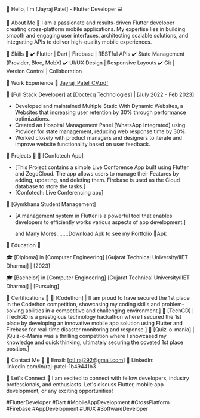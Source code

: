 👋 Hello, I'm [Jayraj Patel] - Flutter Developer 💻

🔹 About Me 🔹
I am a passionate and results-driven Flutter developer creating cross-platform mobile applications. My expertise lies in building smooth and engaging user interfaces, architecting scalable solutions, and integrating APIs to deliver high-quality mobile experiences.

🔹 Skills 🔹
✔️ Flutter | Dart | Firebase | RESTful APIs
✔️ State Management (Provider, Bloc, MobX)
✔️ UI/UX Design | Responsive Layouts
✔️ Git | Version Control | Collaboration

🔹 Work Experience 🔹
[Jayraj_Patel_CV.pdf](https://github.com/raj19o6/imjayraj/files/12572039/Jayraj_Patel_CV.pdf)


📍 [Full Stack Developer] at [Doctecq Technologies] | [July 2022 - Feb 2023]
- Developed and maintained Multiple Static With Dynamic Websites, a Websites that increasing user retention by 30% through performance optimizations.
- Created an Hospital Management Panel [WhatsApp Integrated] using Provider for state management, reducing web response time by 30%.
- Worked closely with product managers and designers to iterate and improve website functionality based on user feedback.

🔹 Projects 🔹
📱 [Confotech App]
- [This Project contains a simple Live Conforence App built using Flutter and ZegoCloud. The app allows users to manage their Features by adding, updating, and deleting them. Firebase is used as the Cloud database to store the tasks.]
- [Confotech: Live Conferencing app]

📱 [Gymkhana Student Management]
- [A management system in Flutter is a powerful tool that enables developers to efficiently works various aspects of app development.]

  and Many Mores........Download Apk to see my Portfolio
  📱Apk
  

🔹 Education 🔹


🎓 [Diploma] in [Computer Engineering]
[Gujarat Technical University/IIET Dharmaj] | [2023]

🎓 [Bachelor] in [Computer Engineering]
[Gujarat Technical University/IIET Dharmaj] | [Pursuing]



🔹 Certifications 🔹
📜 [Codethon] | [I am proud to have secured the 1st place in the Codethon competition, showcasing my coding skills and problem-solving abilities in a competitive and challenging environment.]
📜 [TechGD] | [TechGD is a prestigious technology hackathon where I secured the 1st place by developing an innovative mobile app solution using Flutter and Firebase for real-time disaster monitoring and response.]
📜 [Quiz-o-mania] | [Quiz-o-Mania was a thrilling competition where I showcased my knowledge and quick thinking, ultimately securing the coveted 1st place position.]

🔹 Contact Me 🔹
📧 Email: [ptl.raj292@gmail.com]
🔗 LinkedIn: linkedin.com/in/raj-patel-1b49441b3

🔹 Let's Connect 🔹
I am excited to connect with fellow developers, industry professionals, and enthusiasts. Let's discuss Flutter, mobile app development, or any exciting opportunities!

#FlutterDeveloper #Dart #MobileAppDevelopment #CrossPlatform #Firebase #AppDevelopment #UIUX #SoftwareDeveloper
